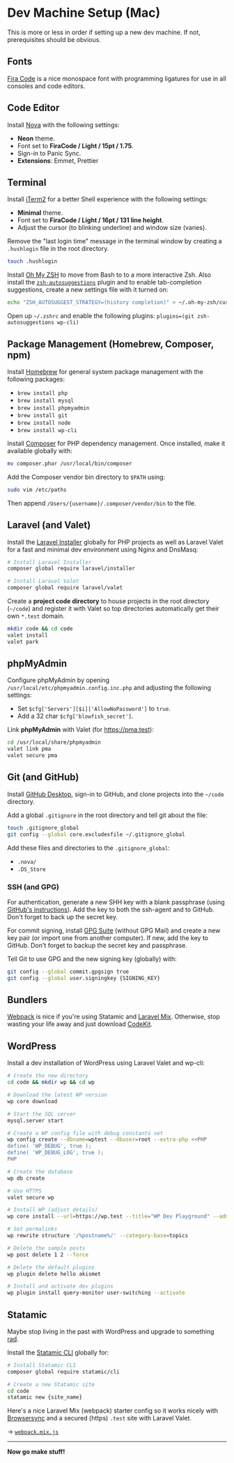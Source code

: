 # Dev Machine Setup (Mac)

This is more or less in order if setting up a new dev machine. If not, prerequisites should be obvious.

## Fonts

[Fira Code](https://github.com/tonsky/FiraCode) is a nice monospace font with programming ligatures for use in all consoles and code editors.

## Code Editor

Install [Nova](https://nova.app) with the following settings:

-   **Neon** theme.
-   Font set to **FiraCode / Light / 15pt / 1.75**.
-   Sign-in to Panic Sync.
-   **Extensions**: Emmet, Prettier

## Terminal

Install [iTerm2](https://iterm2.com/index.html) for a better Shell experience with the following settings:

-   **Minimal** theme.
-   Font set to **FiraCode / Light / 16pt / 131 line height**.
-   Adjust the cursor (to blinking underline) and window size (varies).

Remove the "last login time" message in the terminal window by creating a `.hushlogin` file in the root directory.

```zsh
touch .hushlogin
```

Install [Oh My ZSH](https://ohmyz.sh) to move from Bash to to a more interactive Zsh. Also install the [`zsh-autosuggestions`](https://github.com/zsh-users/zsh-autosuggestions) plugin and to enable tab-completion suggestions, create a new settings file with it turned on:

```zsh
echo "ZSH_AUTOSUGGEST_STRATEGY=(history completion)" > ~/.oh-my-zsh/custom/zsh-autosuggestions-config.zsh
```

Open up `~/.zshrc` and enable the following plugins: `plugins=(git zsh-autosuggestions wp-cli)`

## Package Management (Homebrew, Composer, npm)

Install [Homebrew](https://brew.sh) for general system package management with the following packages:

-   `brew install php`
-   `brew install mysql`
-   `brew install phpmyadmin`
-   `brew install git`
-   `brew install node`
-   `brew install wp-cli`

Install [Composer](https://getcomposer.org) for PHP dependency management. Once installed, make it available globally with:

```zsh
mv composer.phar /usr/local/bin/composer
```

Add the Composer vendor bin directory to `$PATH` using:

```zsh
sudo vim /etc/paths
```

Then append `/Users/{username}/.composer/vendor/bin` to the file.

## Laravel (and Valet)

Install the [Laravel Installer](https://laravel.com) globally for PHP projects as well as Laravel Valet for a fast and minimal dev environment using Nginx and DnsMasq:

```zsh
# Install Laravel Installer
composer global require laravel/installer

# Install Laravel Valet
composer global require laravel/valet
```

Create a **project code directory** to house projects in the root directory (`~/code`) and register it with Valet so top directories automatically get their own `*.test` domain.

```zsh
mkdir code && cd code
valet install
valet park
```

## phpMyAdmin

Configure phpMyAdmin by opening `/usr/local/etc/phpmyadmin.config.inc.php` and adjusting the following settings:

-   Set `$cfg['Servers'][$i]['AllowNoPassword']` to `true`.
-   Add a 32 char `$cfg['blowfish_secret']`.

Link **phpMyAdmin** with Valet (for https://pma.test):

```zsh
cd /usr/local/share/phpmyadmin
valet link pma
valet secure pma
```

## Git (and GitHub)

Install [GitHub Desktop](https://desktop.github.com), sign-in to GitHub, and clone projects into the `~/code` directory.

Add a global `.gitignore` in the root directory and tell git about the file:

```zsh
touch .gitignore_global
git config --global core.excludesfile ~/.gitignore_global
```

Add these files and directories to the `.gitignore_global`:

-   `.nova/`
-   `.DS_Store`

### SSH (and GPG)

For authentication, generate a new SHH key with a blank passphrase (using [GitHub's instructions](https://github.com/settings/keys)). Add the key to both the ssh-agent and to GitHub. Don't forget to back up the secret key.

For commit signing, install [GPG Suite](https://gpgtools.org) (without GPG Mail) and create a new key pair (or import one from another computer). If new, add the key to GitHub. Don't forget to backup the secret key and passphrase.

Tell Git to use GPG and the new signing key (globally) with:

```zsh
git config --global commit.gpgsign true
git config --global user.signingkey {SIGNING_KEY}
```

## Bundlers

[Webpack](https://webpack.js.org/) is nice if you're using Statamic and [Laravel Mix](https://laravel-mix.com/). Otherwise, stop wasting your life away and just download [CodeKit](https://codekitapp.com/).

## WordPress

Install a dev installation of WordPress using Laravel Valet and wp-cli:

```zsh
# Create the new directory
cd code && mkdir wp && cd wp

# Download the latest WP version
wp core download

# Start the SQL server
mysql.server start

# Create a WP config file with debug constants set
wp config create --dbname=wptest --dbuser=root --extra-php <<PHP
define( 'WP_DEBUG', true );
define( 'WP_DEBUG_LOG', true );
PHP

# Create the database
wp db create

# Use HTTPS
valet secure wp

# Install WP (adjust details)
wp core install --url=https://wp.test --title="WP Dev Playground" --admin_user=user --admin_password=pass --admin_email=user@email.com --skip-email

# Set permalinks
wp rewrite structure '/%postname%/' --category-base=topics

# Delete the sample posts
wp post delete 1 2 --force

# Delete the default plugins
wp plugin delete hello akismet

# Install and activate dev plugins
wp plugin install query-monitor user-switching --activate
```

## Statamic

Maybe stop living in the past with WordPress and upgrade to something [rad](https://statamic.com/).

Install the [Statamic CLI](https://statamic.dev/installation) globally for:

```zsh
# Install Statamic CLI
composer global require statamic/cli

# Create a new Statamic site
cd code
statamic new {site_name}
```

Here's a nice Laravel Mix (webpack) starter config so it works nicely with [Browsersync](https://browsersync.io/) and a secured (https) `.test` site with Laravel Valet.

→ [`webpack.mix.js`](https://gist.github.com/gigawatson/99aa9308ff57d677a3f68c01902677bd)

---

**Now go make stuff!**
